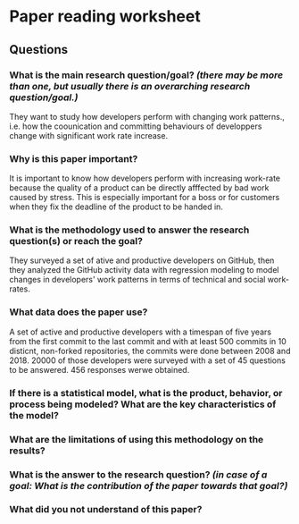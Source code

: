 # Paper reading worksheet

## Questions

### What is the **main research question/goal**? _(there may be more than one, but usually there is an overarching research question/goal.)_

They want to study how developers perform with changing work patterns., i.e. how the coounication and committing behaviours of developpers change with significant work rate increase.

### Why is this paper **important**?

It is important to know how developers perform with increasing work-rate because the quality of a product can be directly afffected by bad work caused by stress. This is especially important for a boss or for customers when they fix the deadline of the product to be handed in.

### What is the **methodology** used to answer the research question(s) or reach the goal?

They surveyed a set of ative and productive developers on GitHub, then they analyzed the GitHub activity data with regression modeling to model changes in developers' work patterns in terms of technical and social work-rates.

### What **data** does the paper use?

A set of active and productive developers with a timespan of five years from the first commit to the last commit and with at least 500 commits in 10 disticnt, non-forked repositories, the commits were done between 2008 and 2018. 20000 of those developers were surveyed with a set of 45 questions to be answered. 456 responses werwe obtained.

### If there is a **statistical model**, what is the product, behavior, or process being modeled? What are the key characteristics of the model?



### What are the **limitations** of using this methodology on the results?



### What is **the answer** to the research question? _(in case of a goal: What is the contribution of the paper towards that goal?)_



### What did you **not understand** of this paper?



